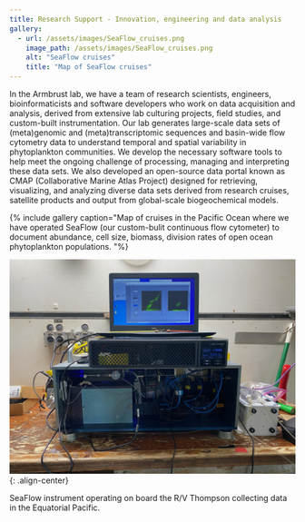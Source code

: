 ```yaml
---
title: Research Support - Innovation, engineering and data analysis
gallery:
  - url: /assets/images/SeaFlow_cruises.png
    image_path: /assets/images/SeaFlow_cruises.png
    alt: "SeaFlow cruises"
    title: "Map of SeaFlow cruises"
---
```

In the Armbrust lab, we have a team of research scientists, engineers, bioinformaticists and software developers who work on data acquisition and analysis, derived from extensive lab culturing projects, field studies, and custom-built instrumentation. Our lab generates large-scale data sets of (meta)genomic and (meta)transcriptomic sequences and basin-wide flow cytometry data to understand temporal and spatial variability in phytoplankton communities.  We develop the necessary software tools to help meet the ongoing challenge of processing, managing and interpreting these data sets.  We also developed an open-source data portal known as CMAP (Collaborative Marine Atlas Project) designed for retrieving, visualizing, and analyzing diverse data sets derived from research cruises, satellite products and output from global-scale biogeochemical models.

{% include gallery caption="Map of cruises in the Pacific Ocean where we have operated SeaFlow (our custom-bulit continuous flow cytometer) to document abundance, cell size, biomass, division rates of open ocean phytoplankton populations. "%}

![Interactions](/assets/images/SeaFlow_at_sea.jpeg){: .align-center}
<figcaption>SeaFlow instrument operating on board the R/V Thompson collecting data in the Equatorial Pacific.</figcaption>

